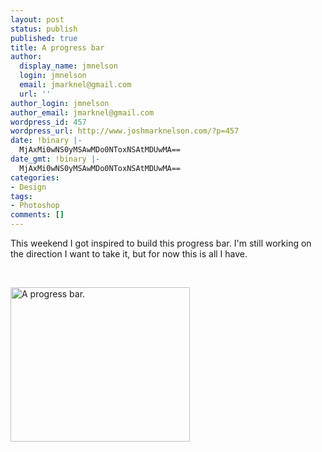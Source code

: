 ```yaml
---
layout: post
status: publish
published: true
title: A progress bar
author:
  display_name: jmnelson
  login: jmnelson
  email: jmarknel@gmail.com
  url: ''
author_login: jmnelson
author_email: jmarknel@gmail.com
wordpress_id: 457
wordpress_url: http://www.joshmarknelson.com/?p=457
date: !binary |-
  MjAxMi0wNS0yMSAwMDo0NToxNSAtMDUwMA==
date_gmt: !binary |-
  MjAxMi0wNS0yMSAwMDo0NToxNSAtMDUwMA==
categories:
- Design
tags:
- Photoshop
comments: []
---
```

<p>This weekend I got inspired to build this progress bar. I'm still working on the direction I want to take it, but for now this is all I have.</p>
<p>&nbsp;</p>
<p><a href="http://www.joshmarknelson.com/wp-content/uploads/2012/05/progress-meter.png"><img class="aligncenter size-full wp-image-458" title="Progress Bar" src="http://www.joshmarknelson.com/wp-content/uploads/2012/05/progress-meter.png" alt="A progress bar." width="287" height="247" /></a></p>
